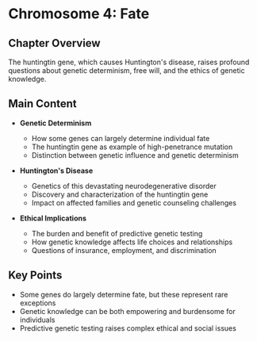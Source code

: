# Chromosome 4: Fate

## Chapter Overview
The huntingtin gene, which causes Huntington's disease, raises profound questions about genetic determinism, free will, and the ethics of genetic knowledge.

## Main Content
- **Genetic Determinism**
  - How some genes can largely determine individual fate
  - The huntingtin gene as example of high-penetrance mutation
  - Distinction between genetic influence and genetic determinism

- **Huntington's Disease**
  - Genetics of this devastating neurodegenerative disorder
  - Discovery and characterization of the huntingtin gene
  - Impact on affected families and genetic counseling challenges

- **Ethical Implications**
  - The burden and benefit of predictive genetic testing
  - How genetic knowledge affects life choices and relationships
  - Questions of insurance, employment, and discrimination

## Key Points
- Some genes do largely determine fate, but these represent rare exceptions
- Genetic knowledge can be both empowering and burdensome for individuals
- Predictive genetic testing raises complex ethical and social issues